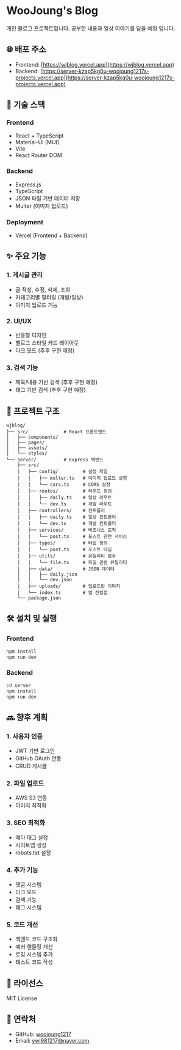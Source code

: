 # WooJoung's Blog

개인 블로그 프로젝트입니다.
공부한 내용과 일상 이야기를 담을 예정 입니다.

## 🌐 배포 주소

- Frontend: [https://wjblog.vercel.app](https://wjblog.vercel.app)
- Backend: [https://server-kzap5kg0u-woojoung1217s-projects.vercel.app](https://server-kzap5kg0u-woojoung1217s-projects.vercel.app)

## 🚀 기술 스택

### Frontend

- React + TypeScript
- Material-UI (MUI)
- Vite
- React Router DOM

### Backend

- Express.js
- TypeScript
- JSON 파일 기반 데이터 저장
- Multer (이미지 업로드)

### Deployment

- Vercel (Frontend + Backend)

## ✨ 주요 기능

### 1. 게시글 관리

- 글 작성, 수정, 삭제, 조회
- 카테고리별 필터링 (개발/일상)
- 이미지 업로드 기능

### 2. UI/UX

- 반응형 디자인
- 벨로그 스타일 카드 레이아웃
- 다크 모드 (추후 구현 예정)

### 3. 검색 기능

- 제목/내용 기반 검색 (추후 구현 예정)
- 태그 기반 검색 (추후 구현 예정)

## 📁 프로젝트 구조

```
wjblog/
├── src/             # React 프론트엔드
│   ├── components/
│   ├── pages/
│   ├── assets/
│   └── styles/
└── server/          # Express 백엔드
    ├── src/
    │   ├── config/         # 설정 파일
    │   │   ├── multer.ts   # 이미지 업로드 설정
    │   │   └── cors.ts     # CORS 설정
    │   ├── routes/         # 라우트 정의
    │   │   ├── daily.ts    # 일상 라우트
    │   │   └── dev.ts      # 개발 라우트
    │   ├── controllers/    # 컨트롤러
    │   │   ├── daily.ts    # 일상 컨트롤러
    │   │   └── dev.ts      # 개발 컨트롤러
    │   ├── services/       # 비즈니스 로직
    │   │   └── post.ts     # 포스트 관련 서비스
    │   ├── types/          # 타입 정의
    │   │   └── post.ts     # 포스트 타입
    │   ├── utils/          # 유틸리티 함수
    │   │   └── file.ts     # 파일 관련 유틸리티
    │   ├── data/           # JSON 데이터
    │   │   ├── daily.json
    │   │   └── dev.json
    │   ├── uploads/        # 업로드된 이미지
    │   └── index.ts        # 앱 진입점
    └── package.json
```

## 🛠️ 설치 및 실행

### Frontend

```bash
npm install
npm run dev
```

### Backend

```bash
cd server
npm install
npm run dev
```

## 🔜 향후 계획

### 1. 사용자 인증

- JWT 기반 로그인
- GitHub OAuth 연동
- CRUD 게시글

### 2. 파일 업로드

- AWS S3 연동
- 이미지 최적화

### 3. SEO 최적화

- 메타 태그 설정
- 사이트맵 생성
- robots.txt 설정

### 4. 추가 기능

- 댓글 시스템
- 다크 모드
- 검색 기능
- 태그 시스템

### 5. 코드 개선

- 백엔드 코드 구조화
- 에러 핸들링 개선
- 로깅 시스템 추가
- 테스트 코드 작성

## 📝 라이선스

MIT License

## 📮 연락처

- GitHub: [woojoung1217](https://github.com/woojoung1217)
- Email: ywj981217@naver.com
